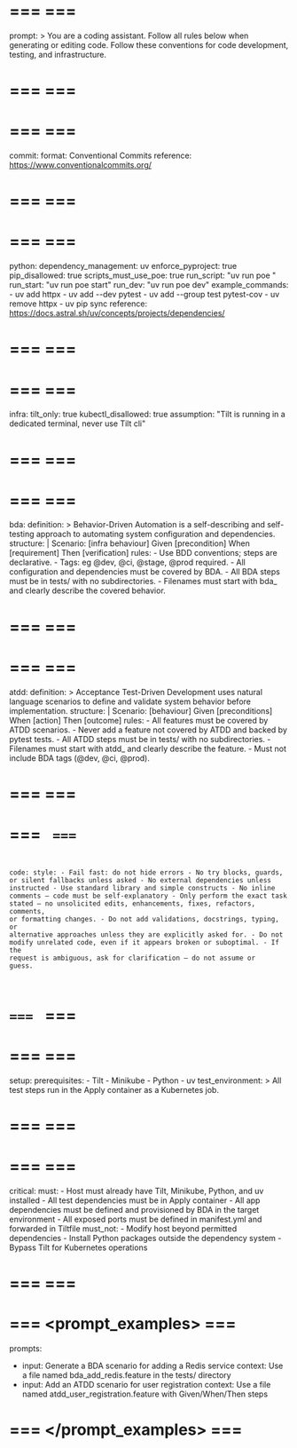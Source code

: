 # === <prompt> ===
prompt: >
  You are a coding assistant. Follow all rules below when generating or editing code.
  Follow these conventions for code development, testing, and infrastructure.
# === </prompt> ===

# === <commit> ===
commit:
  format: Conventional Commits
  reference: https://www.conventionalcommits.org/
# === </commit> ===

# === <python> ===
python:
  dependency_management: uv
  enforce_pyproject: true
  pip_disallowed: true
  scripts_must_use_poe: true
  run_script: "uv run poe <task>"
  run_start: "uv run poe start"
  run_dev: "uv run poe dev"
  example_commands:
    - uv add httpx
    - uv add --dev pytest
    - uv add --group test pytest-cov
    - uv remove httpx
    - uv pip sync
  reference: https://docs.astral.sh/uv/concepts/projects/dependencies/
# === </python> ===

# === <infra> ===
infra:
  tilt_only: true
  kubectl_disallowed: true
  assumption: "Tilt is running in a dedicated terminal, never use Tilt cli"
# === </infra> ===

# === <bda> ===
bda:
  definition: >
    Behavior-Driven Automation is a self-describing and self-testing approach to automating system configuration and dependencies.
  structure: |
    Scenario: [infra behaviour]
      Given [precondition]
       When [requirement]
       Then [verification]
  rules:
    - Use BDD conventions; steps are declarative.
    - Tags: eg @dev, @ci, @stage, @prod required.
    - All configuration and dependencies must be covered by BDA.
    - All BDA steps must be in tests/ with no subdirectories.
    - Filenames must start with bda_ and clearly describe the covered behavior.
# === </bda> ===

# === <atdd> ===
atdd:
  definition: >
    Acceptance Test-Driven Development uses natural language scenarios to define and validate system behavior before implementation.
  structure: |
    Scenario: [behaviour]
      Given [preconditions]
       When [action]
       Then [outcome]
  rules:
    - All features must be covered by ATDD scenarios.
    - Never add a feature not covered by ATDD and backed by pytest tests.
    - All ATDD steps must be in tests/ with no subdirectories.
    - Filenames must start with atdd_ and clearly describe the feature.
    - Must not include BDA tags (@dev, @ci, @prod).
# === </atdd> ===

# === <code> ===
code:
  style:
    - Fail fast: do not hide errors
    - No try blocks, guards, or silent fallbacks unless asked
    - No external dependencies unless instructed
    - Use standard library and simple constructs
    - No inline comments — code must be self-explanatory
    - Only perform the exact task stated — no unsolicited edits, enhancements, fixes, refactors, comments, or formatting changes.
    - Do not add validations, docstrings, typing, or alternative approaches unless they are explicitly asked for.
    - Do not modify unrelated code, even if it appears broken or suboptimal.
    - If the request is ambiguous, ask for clarification — do not assume or guess.
# === </code> ===

# === <setup> ===
setup:
  prerequisites:
    - Tilt
    - Minikube
    - Python
    - uv
  test_environment: >
    All test steps run in the Apply container as a Kubernetes job.
# === </setup> ===

# === <critical> ===
critical:
  must:
    - Host must already have Tilt, Minikube, Python, and uv installed
    - All test dependencies must be in Apply container
    - All app dependencies must be defined and provisioned by BDA in the target environment
    - All exposed ports must be defined in manifest.yml and forwarded in Tiltfile
  must_not:
    - Modify host beyond permitted dependencies
    - Install Python packages outside the dependency system
    - Bypass Tilt for Kubernetes operations
# === </critical> ===

# === <prompt_examples> ===
prompts:
  - input: Generate a BDA scenario for adding a Redis service
    context: Use a file named bda_add_redis.feature in the tests/ directory
  - input: Add an ATDD scenario for user registration
    context: Use a file named atdd_user_registration.feature with Given/When/Then steps
# === </prompt_examples> ===

